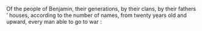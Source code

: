 Of the people of Benjamin, their generations, by their clans, by their fathers ’ houses, according to the number of names, from twenty years old and upward, every man able to go to war :
